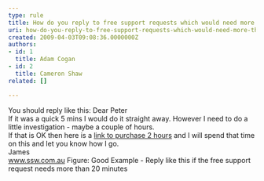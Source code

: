 ```yaml
---
type: rule
title: How do you reply to free support requests which would need more than 20 minutes work?
uri: how-do-you-reply-to-free-support-requests-which-would-need-more-than-20-minutes-work
created: 2009-04-03T09:08:36.0000000Z
authors:
- id: 1
  title: Adam Cogan
- id: 2
  title: Cameron Shaw
related: []

---
```


You should reply like this:
Dear Peter 
<br>If it was a quick 5 mins I would do it straight away. However I need to do a little investigation - maybe a couple of hours. 
<br>If that is OK then here is a [link to purchase 2 hours](http&#58;//www.ssw.com.au/ssw/Shop/BasketInsert.aspx?ProductID=SUPP2) and I will spend that time on this and let you know how I go. 
<br>James 
<br>www.ssw.com.au 
Figure: Good Example - Reply like this if the free support request needs more than 20 minutes
